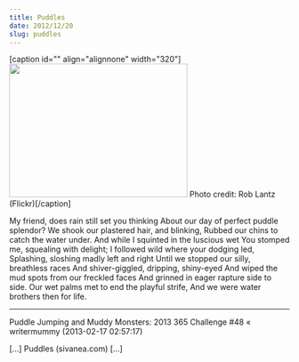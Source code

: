 ```yaml
---
title: Puddles
date: 2012/12/20
slug: puddles
---
```


[caption id="" align="alignnone" width="320"]<a href="http://www.flickr.com/photos/freelantz/6299833638/"><img alt="" src="http://farm7.staticflickr.com/6031/6299833638_3f1f388754_n.jpg" width="320" height="240" /></a> Photo credit: Rob Lantz (Flickr)[/caption]

My friend, does rain still set you thinking
About our day of perfect puddle splendor?
We shook our plastered hair, and blinking,
Rubbed our chins to catch the water under.
And while I squinted in the luscious wet
You stomped me, squealing with delight;
I followed wild where your dodging led,
Splashing, sloshing madly left and right
Until we stopped our silly, breathless races
And shiver-giggled, dripping, shiny-eyed
And wiped the mud spots from our freckled faces
And grinned in eager rapture side to side.
Our wet palms met to end the playful strife,
And we were water brothers then for life.

---

Puddle Jumping and Muddy Monsters: 2013 365 Challenge #48 &laquo; writermummy (2013-02-17 02:57:17)

[...] Puddles (sivanea.com) [...]